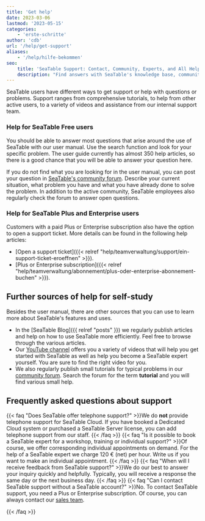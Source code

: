 ```yaml
---
title: 'Get help'
date: 2023-03-06
lastmod: '2023-05-15'
categories:
    - 'erste-schritte'
author: 'cdb'
url: '/help/get-support'
aliases:
    - '/help/hilfe-bekommen'
seo:
    title: 'SeaTable Support: Contact, Community, Experts, and All Help Options at a Glance'
    description: "Find answers with SeaTable's knowledge base, community forum, expert support ticket for Plus & Enterprise, video tutorials, and consulting for custom or urgent issues."
---
```


SeaTable users have different ways to get support or help with questions or problems. Support ranges from comprehensive tutorials, to help from other active users, to a variety of videos and assistance from our internal support team.

### Help for SeaTable Free users

You should be able to answer most questions that arise around the use of SeaTable with our user manual. Use the search function and look for your specific problem. The user guide currently has almost 350 help articles, so there is a good chance that you will be able to answer your question here.

If you do not find what you are looking for in the user manual, you can post your question in [SeaTable's community forum](https://forum.seatable.com). Describe your current situation, what problem you have and what you have already done to solve the problem. In addition to the active community, SeaTable employees also regularly check the forum to answer open questions.

### Help for SeaTable Plus and Enterprise users

Customers with a paid Plus or Enterprise subscription also have the option to open a support ticket. More details can be found in the following help articles:

- [Open a support ticket]({{< relref "help/teamverwaltung/support/ein-support-ticket-eroeffnen" >}}).
- [Plus or Enterprise subscription]({{< relref "help/teamverwaltung/abonnement/plus-oder-enterprise-abonnement-buchen" >}}).

## Further sources of help for self-study

Besides the user manual, there are other sources that you can use to learn more about SeaTable's features and uses.

- In the [SeaTable Blog]({{ relref "posts" }}) we regularly publish articles and help on how to use SeaTable more efficiently. Feel free to browse through the various articles.
- Our [YouTube channel](https://youtube.com/seatable) offers you a variety of videos that will help you get started with SeaTable as well as help you become a SeaTable expert yourself. You are sure to find the right video for you.
- We also regularly publish small tutorials for typical problems in our [community forum](https://forum.seatable.com). Search the forum for the term **tutorial** and you will find various small help.

## Frequently asked questions about support

{{< faq "Does SeaTable offer telephone support?" >}}We do **not** provide telephone support for SeaTable Cloud. If you have booked a Dedicated Cloud system or purchased a SeaTable Server license, you can add telephone support from our staff.
{{< /faq >}}
{{< faq "Is it possible to book a SeaTable expert for a workshop, training or individual support?" >}}Of course, we offer corresponding individual appointments on demand. For the help of a SeaTable expert we charge 120 € (net) per hour. Write us if you want to make an individual appointment.
{{< /faq >}}
{{< faq "When will I receive feedback from SeaTable support?" >}}We do our best to answer your inquiry quickly and helpfully. Typically, you will receive a response the same day or the next business day.
{{< /faq >}}
{{< faq "Can I contact SeaTable support without a SeaTable account?" >}}No. To contact SeaTable support, you need a Plus or Enterprise subscription. Of course, you can always contact our [sales team](mailto:sales@seatable.io).

{{< /faq >}}
